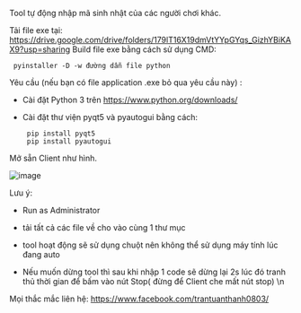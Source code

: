 Tool tự động nhập mã sinh nhật của các người chơi khác.

Tải file exe tại: https://drive.google.com/drive/folders/179lT16X19dmVtYYpGYqs_GizhYBiKAX9?usp=sharing
Build file exe bằng cách sử dụng CMD: 
                  
     pyinstaller -D -w đường dẫn file python


Yêu cầu (nếu bạn có file application .exe bỏ qua yêu cầu này) : 
   + Cài đặt Python 3 trên https://www.python.org/downloads/
   + Cài đặt thư viện pyqt5 và pyautogui bằng cách: 
   
          pip install pyqt5
          pip install pyautogui
        
Mở sẵn Client như hình.

![image](https://user-images.githubusercontent.com/49850839/127780699-4029f628-8524-4371-a687-74619165e01d.png)



Lưu ý:
   + Run as Administrator
   
   + tải tất cả các file về cho vào cùng 1 thư mục 

   + tool hoạt động sẽ sử dụng chuột nên không thể sử dụng máy tính lúc đang auto
       
   + Nếu muốn dừng tool thì sau khi nhập 1 code sẽ dừng lại 2s lúc đó tranh thủ thời gian để bấm vào nút Stop( đừng để Client che mất nút stop)  \n
      
Mọi thắc mắc liên hệ: https://www.facebook.com/trantuanthanh0803/
